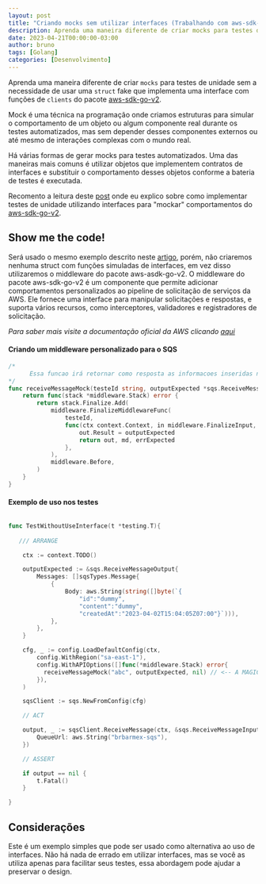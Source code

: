 ```yaml
---
layout: post
title: "Criando mocks sem utilizar interfaces (Trabalhando com aws-sdk-go-v2)"
description: Aprenda uma maneira diferente de criar mocks para testes de unidade quando utilizar o pacote aws-sdk-go-v2.
date: 2023-04-21T00:00:00-03:00
author: bruno
tags: [Golang]
categories: [Desenvolvimento]
---
```


Aprenda uma maneira diferente de criar `mocks` para testes de unidade sem a necessidade de usar uma `struct` fake que implementa uma interface com funções de `clients` do pacote [aws-sdk-go-v2]("https://github.com/aws/aws-sdk-go-v2").

Mock é uma técnica na programação onde criamos estruturas para simular o comportamento de um objeto ou algum componente real durante os testes automatizados, mas sem depender desses componentes externos ou até mesmo de interações complexas com o mundo real.

Há várias formas de gerar mocks para testes automatizados. Uma das maneiras mais comuns é utilizar objetos que implementem contratos de interfaces e substituir o comportamento desses objetos conforme a bateria de testes é executada. 

Recomento a leitura deste [post](./2023-04-21-crie-mocks-sem-uso-de-interface-aws-sdk-go-v2.md) onde eu explico sobre como implementar testes de unidade utilizando interfaces para "mockar" comportamentos do [aws-sdk-go-v2]("https://github.com/aws/aws-sdk-go-v2").

## Show me the code!

Será usado o mesmo exemplo descrito neste [artigo](./2023-04-21-crie-mocks-sem-uso-de-interface-aws-sdk-go-v2.md), porém, não criaremos nenhuma struct com funções simuladas de interfaces, em vez disso utilizaremos o middleware do pacote aws-asdk-go-v2. O middleware do pacote aws-sdk-go-v2 é um componente que permite adicionar comportamentos personalizados ao pipeline de solicitação de serviços da AWS. Ele fornece uma interface para manipular solicitações e respostas, e suporta vários recursos, como interceptores, validadores e registradores de solicitação.

*Para saber mais visite a documentação oficial da AWS clicando [aqui](https://aws.github.io/aws-sdk-go-v2/docs/middleware/)*

#### Criando um middleware personalizado para o SQS

```go
/*
      Essa funcao irá retornar como resposta as informacoes inseridas no parametro.
*/
func receiveMessageMock(testeId string, outputExpected *sqs.ReceiveMessageOutput, errExpected error) func(*middleware.Stack) error {
    return func(stack *middleware.Stack) error {
        return stack.Finalize.Add(
            middleware.FinalizeMiddlewareFunc(
                testeId,
                func(ctx context.Context, in middleware.FinalizeInput, next middleware.FinalizeHandler) (out middleware.FinalizeOutput, md middleware.Metadata, err error) {
                    out.Result = outputExpected
                    return out, md, errExpected
                },
            ),
            middleware.Before,
        )
    }
}
```

#### Exemplo de uso nos testes

```go

func TestWithoutUseInterface(t *testing.T){
   
   /// ARRANGE

    ctx := context.TODO()

    outputExpected := &sqs.ReceiveMessageOutput{
        Messages: []sqsTypes.Message{
            {
                Body: aws.String(string([]byte(`{
                    "id":"dummy",
                    "content":"dummy",
                    "createdAt":"2023-04-02T15:04:05Z07:00"}`))),
            },
        },
    }

    cfg, _ := config.LoadDefaultConfig(ctx,
        config.WithRegion("sa-east-1"),
        config.WithAPIOptions([]func(*middleware.Stack) error{
          receiveMessageMock("abc", outputExpected, nil) // <-- A MAGICA ACONTECE AQUI
        }), 
    )

    sqsClient := sqs.NewFromConfig(cfg)

    // ACT

    output, _ := sqsClient.ReceiveMessage(ctx, &sqs.ReceiveMessageInput{
        QueueUrl: aws.String("brbarmex-sqs"),
    })

    // ASSERT

    if output == nil {
        t.Fatal()
    }

}

```

## Considerações

Este é um exemplo simples que pode ser usado como alternativa ao uso de interfaces. Não há nada de errado em utilizar interfaces, mas se você as utiliza apenas para facilitar seus testes, essa abordagem pode ajudar a preservar o design.

